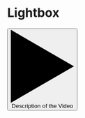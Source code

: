 # Lightbox

<div class="double-margin--bottom">
  <button data-lightbox-url="https://player.vimeo.com/video/368377261" data-lightbox-title="Vimeo, find what floats your goat" data-cta-url="https://huxley.wwu.edu"data-cta-text="Make Waves">
    <span aria-hidden="true" class="play-icon">
      <svg xmlns="http://www.w3.org/2000/svg" viewBox="0 0 26.87 31.03">
        <polygon class="cls-1" points="26.87 15.52 0 0 0 31.03 26.87 15.52"/>
      </svg>
    </span>
    <span class="visually-hidden">
      Description of the Video
    </span>
  </button>
</div>

